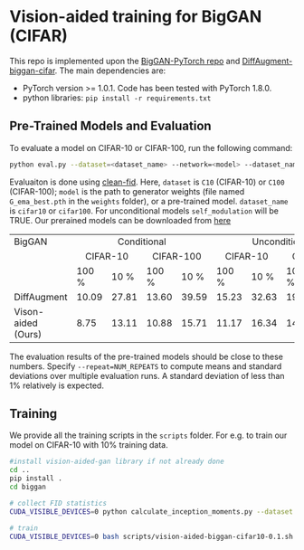 # Vision-aided training for BigGAN (CIFAR)

This repo is implemented upon the [BigGAN-PyTorch repo](https://github.com/ajbrock/BigGAN-PyTorch) and [DiffAugment-biggan-cifar](https://github.com/mit-han-lab/data-efficient-gans/tree/master/DiffAugment-biggan-cifar). 
The main dependencies are:

* PyTorch version >= 1.0.1. Code has been tested with PyTorch 1.8.0.
* python libraries: `pip install -r requirements.txt`


## Pre-Trained Models and Evaluation

To evaluate a model on CIFAR-10 or CIFAR-100, run the following command:

```bash
python eval.py --dataset=<dataset_name> --network=<model> --dataset_name=<clean_fid_dataset_name> --self_modulation <1/0>
```
Evaluaiton is done using [clean-fid](https://github.com/GaParmar/clean-fid). Here, `dataset` is `C10` (CIFAR-10) or `C100` (CIFAR-100); `model` is the path to generator weights (file named `G_ema_best.pth` in the `weights` folder), or a pre-trained model. `dataset_name` is `cifar10` or `cifar100`. For unconditional models `self_modulation` will be TRUE. Our prerained models can be downloaded from [here](https://www.cs.cmu.edu/~vision-aided-gan/models/)

<table>
  <tr>
    <td>BigGAN</td>
    <td colspan=4 align=center >Conditional</td>
    <td colspan=4 align=center>Unconditional</td>
  </tr>
  <tr>
    <td></td>
    <td colspan=2 align=center>CIFAR-10</td>
    <td colspan=2 align=center>CIFAR-100</td>
    <td colspan=2 align=center>CIFAR-10</td>
    <td colspan=2 align=center>CIFAR-100</td>
  </tr>
  <tr>
    <td></td>
    <td  >100 % </td>
    <td  >10 % </td>
    <td  >100 % </td>
    <td  >10 % </td>
    <td  >100 % </td>
    <td  >10 % </td>
    <td  >100 % </td>
    <td  >10 % </td>
  </tr>
  <tr>
    <td>DiffAugment</td>
    <td  >10.09 </td>
    <td  >27.81 </td>
    <td  > 13.60</td>
    <td  > 39.59 </td>
    <td  >15.23 </td>
    <td  >32.63</td>
    <td  >19.20 </td>
    <td  > 33.75</td>
  </tr>
  <tr>
    <td>Vison-aided (Ours)</td>
    <td  >8.75 </td>
    <td  >13.11 </td>
    <td  >10.88</td>
    <td  >15.71 </td>
    <td  >11.17 </td>
    <td  >16.34</td>
    <td  >14.10 </td>
    <td  > 19.13</td>
  </tr>
</table>

The evaluation results of the pre-trained models should be close to these numbers. Specify `--repeat=NUM_REPEATS` to compute means and standard deviations over multiple evaluation runs. A standard deviation of less than 1% relatively is expected.

## Training

We provide all the training scripts in the `scripts` folder. For e.g. to train our model on CIFAR-10 with 10% training data.

```bash
#install vision-aided-gan library if not already done
cd ..
pip install .
cd biggan

# collect FID statistics
CUDA_VISIBLE_DEVICES=0 python calculate_inception_moments.py --dataset C10

# train
CUDA_VISIBLE_DEVICES=0 bash scripts/vision-aided-biggan-cifar10-0.1.sh
```
